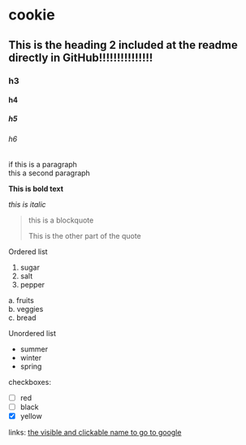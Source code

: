 # cookie 

## This is the heading 2 included at the readme directly in GitHub!!!!!!!!!!!!!!!

### h3

#### h4

##### h5

###### h6

if this is a paragraph  
this a second paragraph

**This is bold text**

_this is italic_

> this is a blockquote 
>  
> This is the other part of the quote

Ordered list
1. sugar
2. salt
3. pepper
 
a. fruits  
b. veggies  
c. bread  

Unordered list
- summer
- winter
- spring

checkboxes:

- [ ] red
- [ ] black
- [x] yellow

links:
[the visible and clickable name to go to google](https://google.com)


